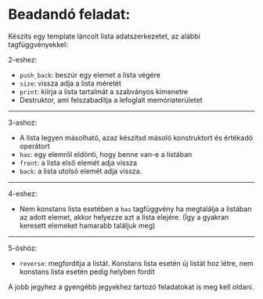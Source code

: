 Beadandó feladat:
=================

Készíts egy template láncolt lista adatszerkezetet, az alábbi tagfüggvényekkel:

2-eshez:
 - `push_back`: beszúr egy elemet a lista végére
 - `size`: vissza adja a lista méretét
 - `print`: kiírja a lista tartalmát a szabványos kimenetre
 - Destruktor, ami felszabadítja a lefoglalt memóriaterületet
---------------------------------------------------------------

3-ashoz:
 - A lista legyen másolható, azaz készítsd másoló konstruktort és értékadó operátort
 - `has`: egy elemről eldönti, hogy benne van-e a listában
 - `front`: a lista első elemét adja vissza
 - `back`: a lista utolsó elemét adja vissza.


-----

4-eshez:
 - Nem konstans lista esetében a `has` tagfüggvény ha megtalálja a listában az adott elemet, akkor helyezze azt a lista elejére. (Így a gyakran keresett elemeket hamarabb találjuk meg)
-------------------------------------------------------------------
5-öshöz:
 - `reverse`: megfordítja a listát. Konstans lista esetén új listát hoz létre, nem konstans lista esetén pedig helyben fordít


A jobb jegyhez a gyengébb jegyekhez tartozó feladatokat is meg kell oldani.
